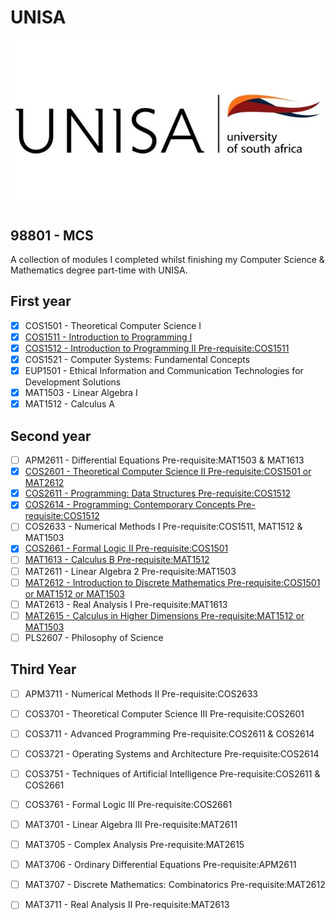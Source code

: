 # UNISA

<p align="center">
  <img src="src/unisa.jpg"/>
</p>

## 98801 - MCS
A collection of modules I completed whilst finishing my Computer Science & Mathematics degree part-time with UNISA.

## First year
- [x] COS1501 - Theoretical Computer Science I 	
- [x] [COS1511 - Introduction to Programming I](https://github.com/luyandamncube/UNISA/tree/master/year1/COS1511) 	
- [x] [COS1512 - Introduction to Programming II 	Pre-requisite:COS1511](https://github.com/luyandamncube/UNISA/tree/master/year1/COS1512) 
- [x] COS1521 - Computer Systems: Fundamental Concepts 	
- [x] EUP1501 - Ethical Information and Communication Technologies for Development Solutions 	
- [x] MAT1503 - Linear Algebra I 	
- [x] MAT1512 - Calculus A

## Second year
- [ ] APM2611 - Differential Equations 	Pre-requisite:MAT1503 & MAT1613
- [x] [COS2601 - Theoretical Computer Science II 	Pre-requisite:COS1501 or MAT2612](https://github.com/luyandamncube/UNISA/tree/master/year2/COS2601)
- [x] [COS2611 - Programming: Data Structures 	Pre-requisite:COS1512](https://github.com/luyandamncube/UNISA/tree/master/year2/COS2611)
- [x] [COS2614 - Programming: Contemporary Concepts 	Pre-requisite:COS1512](https://github.com/luyandamncube/UNISA/tree/master/year2/COS2614)
- [ ] COS2633 - Numerical Methods I 	Pre-requisite:COS1511, MAT1512 & MAT1503
- [x] [COS2661 - Formal Logic II 	Pre-requisite:COS1501](https://github.com/luyandamncube/UNISA/tree/master/year2/COS2661)
- [ ] [MAT1613 - Calculus B 	Pre-requisite:MAT1512](https://github.com/luyandamncube/UNISA/tree/master/year2/MAT1613)
- [ ] MAT2611 - Linear Algebra 2 	Pre-requisite:MAT1503
- [ ] [MAT2612 - Introduction to Discrete Mathematics 	Pre-requisite:COS1501 or MAT1512 or MAT1503](https://github.com/luyandamncube/UNISA/tree/master/year2/MAT2612)
- [ ] MAT2613 - Real Analysis I 	Pre-requisite:MAT1613
- [ ] [MAT2615 - Calculus in Higher Dimensions 	Pre-requisite:MAT1512 or MAT1503](https://github.com/luyandamncube/UNISA/tree/master/year2/MAT2615)
- [ ] PLS2607 - Philosophy of Science

## Third Year
- [ ] APM3711 - Numerical Methods II 	Pre-requisite:COS2633
- [ ] COS3701 - Theoretical Computer Science III 	Pre-requisite:COS2601
- [ ] COS3711 - Advanced Programming 	Pre-requisite:COS2611 & COS2614
- [ ] COS3721 - Operating Systems and Architecture 	Pre-requisite:COS2614
- [ ] COS3751 - Techniques of Artificial Intelligence 	Pre-requisite:COS2611 & COS2661
- [ ] COS3761 - Formal Logic III 	Pre-requisite:COS2661
- [ ] MAT3701 - Linear Algebra III 	Pre-requisite:MAT2611
- [ ] MAT3705 - Complex Analysis 	Pre-requisite:MAT2615
- [ ] MAT3706 - Ordinary Differential Equations 	Pre-requisite:APM2611
- [ ] MAT3707 - Discrete Mathematics: Combinatorics 	Pre-requisite:MAT2612
- [ ] MAT3711 - Real Analysis II 	Pre-requisite:MAT2613

